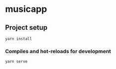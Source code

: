 # musicapp

## Project setup
```
yarn install
```

### Compiles and hot-reloads for development
```
yarn serve
```
